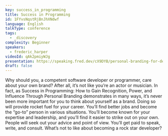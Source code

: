 ```yaml
---
key: success_in_programming
title: Success in Programming
id: 1FYvsNqstRjBnJhXNdwf
language: English
talkType: conference
tags:
  - _discovery
complexity: Beginner
speakers:
  - frederic_harper
videoId: qAk2pmiyWJg
presentation: https://speaking.fred.dev/cX9DYB/personal-branding-for-developers-success-in-programming
draft: false
---
```

Why should you, a competent software developer or programmer, care about your own brand? After all, it’s not like you’re an actor or musician. 
In fact, as Success in Programming: How to Gain Recognition, Power, and Influence Through Personal Branding demonstrates in many ways, it’s never been more important for you to think about yourself as a brand. Doing so will provide rocket fuel for your career. You’ll find better jobs and become the “go-to” person in various situations. You’ll become known for your expertise and leadership, and you’ll find it easier to strike out on your own. People will seek out your advice and point of view. You’ll get paid to speak, write, and consult. What’s not to like about becoming a rock star developer?